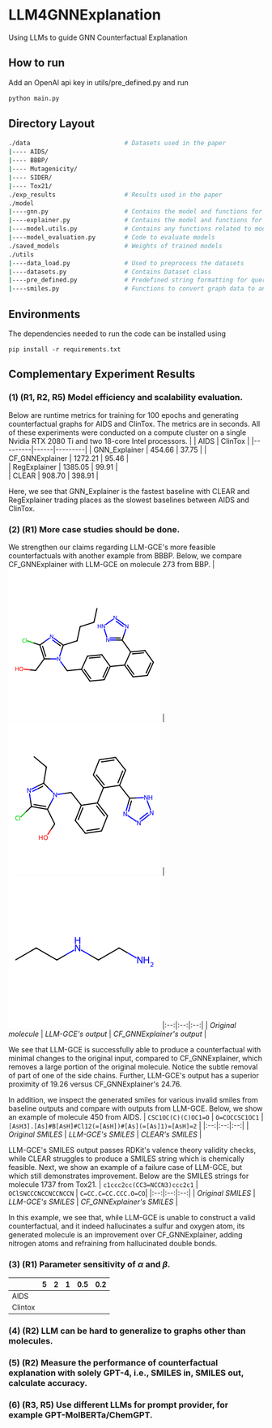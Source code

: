 # LLM4GNNExplanation
Using LLMs to guide GNN Counterfactual Explanation

## How to run
Add an OpenAI api key in utils/pre_defined.py and run
```bash
python main.py
```

## Directory Layout
```bash
./data                          # Datasets used in the paper            
|---- AIDS/
|---- BBBP/ 
|---- Mutagenicity/ 
|---- SIDER/ 
|---- Tox21/ 
./exp_results                   # Results used in the paper
./model                         
|----gnn.py                     # Contains the model and functions for ground truth GNN (GT-GNN)
|----explainer.py               # Contains the model and functions for the LLM autoencoder
|----model.utils.py             # Contains any functions related to models
|----model_evaluation.py        # Code to evaluate models
./saved_models                  # Weights of trained models
./utils
|----data_load.py               # Used to preprocess the datasets
|----datasets.py                # Contains Dataset class
|----pre_defined.py             # Predefined string formatting for querying OpenAI API and the API key
|----smiles.py                  # Functions to convert graph data to and from SMILES representation
```

## Environments
The dependencies needed to run the code can be installed using
```shell
pip install -r requirements.txt
```

## Complementary Experiment Results

### (1) (R1, R2, R5) Model efficiency and scalability evaluation.

Below are runtime metrics for training for 100 epochs and generating counterfactual graphs for AIDS and ClinTox. The metrics are in seconds. All of these experiments were conducted on a compute cluster on a single Nvidia RTX 2080 Ti and two 18-core Intel processors.
|         | AIDS | ClinTox | 
|---------|------|---------|
| GNN_Explainer    | 454.66  | 37.75  |
| CF_GNNExplainer |  1272.21 | 95.46  |   
| RegExplainer | 1385.05  | 99.91  |   
| CLEAR        | 908.70  | 398.91  |

Here, we see that GNN_Explainer is the fastest baseline with CLEAR and RegExplainer trading places as the slowest baselines between AIDS and ClinTox.

### (2) (R1) More case studies should be done.

We strengthen our claims regarding LLM-GCE's more feasible counterfactuals with another example from BBBP. Below, we compare CF_GNNExplainer with LLM-GCE on molecule 273 from BBP.
|![original_mol](https://github.com/YinhanHe123/new_LLM4GNNExplanation/blob/main/original_mol.png) | ![our_mol](https://github.com/YinhanHe123/new_LLM4GNNExplanation/blob/main/our_mol.png) | ![baseline_mol](https://github.com/YinhanHe123/new_LLM4GNNExplanation/blob/main/baseline_mol.png)
|:--:|:--:|:--:|
| *Original molecule* | *LLM-GCE's output* | *CF_GNNExplainer's output* |

We see that LLM-GCE is successfully able to produce a counterfactual with minimal changes to the original input, compared to CF_GNNExplainer, which removes a large portion of the original molecule. Notice the subtle removal of part of one of the side chains. Further, LLM-GCE's output has a superior proximity of 19.26 versus CF_GNNExplainer's 24.76.

In addition, we inspect the generated smiles for various invalid smiles from baseline outputs and compare with outputs from LLM-GCE. Below, we show an example of molecule 450 from AIDS.
| `CSC1OC(C)(C)OC1=O` | `O=COCCSC1OC1`  |  `[AsH3].[As]#B[AsH]#Cl12(=[AsH])#[As](=[As]1)=[AsH]=2` |
|:--:|:--:|:--:|
| *Original SMILES* |  *LLM-GCE's SMILES*  | *CLEAR's SMILES* |

LLM-GCE's SMILES output passes RDKit's valence theory validity checks, while CLEAR struggles to produce a SMILES string which is chemically feasible. Next, we show an example of a failure case of LLM-GCE, but which still demonstrates improvement. Below are the SMILES strings for molecule 1737 from Tox21.
| `c1ccc2cc(CC3=NCCN3)ccc2c1` | `OClSNCCCNCCNCCNCCN` | `C=CC.C=CC.CCC.O=CO`|
|:--:|:--:|:--:|
| *Original SMILES* | *LLM-GCE's SMILES*  | *CF_GNNExplainer's SMILES* |

In this example, we see that, while LLM-GCE is unable to construct a valid counterfactual, and it indeed hallucinates a sulfur and oxygen atom, its generated molecule is an improvement over CF_GNNExplainer, adding nitrogen atoms and refraining from hallucinated double bonds.


### (3) (R1) Parameter sensitivity of $\alpha$ and $\beta$.

|         | 5 | 2 | 1 | 0.5 | 0.2 |
|---------|---|---|---|-----|-----|
| AIDS    |   |   |   |     |     |
| Clintox |   |   |   |     |     |

### (4) (R2) LLM can be hard to generalize to graphs other than molecules. 

### (5) (R2) Measure the performance of counterfactual explanation with solely GPT-4, i.e., SMILES in, SMILES out, calculate accuracy.

### (6) (R3, R5) Use different LLMs for prompt provider, for example GPT-MolBERTa/ChemGPT.
